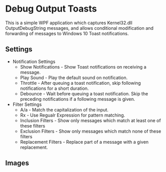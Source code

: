 ﻿# Debug Output Toasts
This is a simple WPF application which captures Kernel32.dll OutputDebugString messages, and allows conditional modification and forwarding of messages to Windows 10 Toast notifications.

## Settings
* Notification Settings
  * Show Notifications - Show Toast notifications on receiving a message.
  * Play Sound - Play the default sound on notification.
  * Throttle - After queuing a toast notification, skip following notifications for a short duration.
  * Debounce - Wait before queuing a toast notification. Skip the preceding notifications if a following message is given.
* Filter Settings
  * A/a - Match the capitalization of the input.
  * Rx - Use Regualr Expression for pattern matching.
  * Inclusion Filters - Show only messages which match at least one of these filters
  * Exclusion Filters - Show only messages which match none of these filters
  * Replacement Filters - Replace part of a message with a given replacement.

## Images
